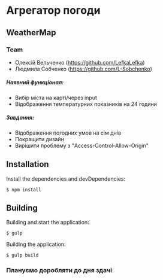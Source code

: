 # Агрегатор погоди
## WeatherMap

### Team
  - Олексій Вельченко (https://github.com/LefkaLefka)
  - Людмила Собченко (https://github.com/L-Sobchenko)

##### Наявний функціонал:
  - Вибір міста на карті/через input
  - Відображення температурних показників на 24 години

##### Завдання:
  - Відображення погодних умов на сім днів
  - Покращити дизайн
  - Вирішити проблему з "Access-Control-Allow-Origin"

## Installation
Install the dependencies and devDependencies:
```
$ npm install
```
## Building

Building and start the application:
```
$ gulp
```
Building the application:
```
$ gulp build
```

### Плануємо доробляти до дня здачі

